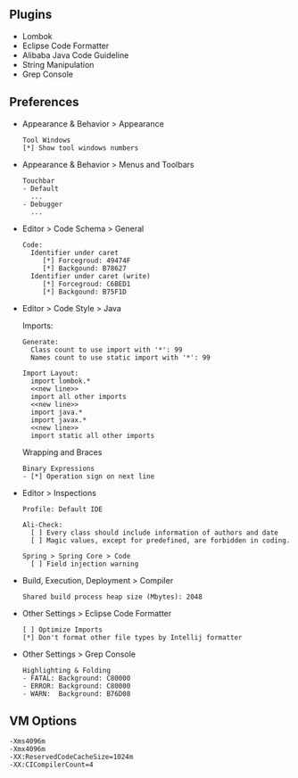 ## Plugins

- Lombok
- Eclipse Code Formatter
- Alibaba Java Code Guideline
- String Manipulation
- Grep Console

## Preferences

- Appearance & Behavior > Appearance

  ```
  Tool Windows
  [*] Show tool windows numbers
  ```

- Appearance & Behavior > Menus and Toolbars

  ```
  Touchbar
  - Default
    ...
  - Debugger
    ...
  ```

- Editor > Code Schema > General

  ```
  Code:
    Identifier under caret
       [*] Forcegroud: 49474F
       [*] Backgound: B78627
    Identifier under caret (write)
       [*] Forcegroud: C6BED1
       [*] Backgound: B75F1D
  ```

- Editor > Code Style > Java
  
  Imports:
  ```
  Generate:
    Class count to use import with '*': 99
    Names count to use static import with '*': 99
  
  Import Layout:
    import lombok.*
    <<new line>>
    import all other imports
    <<new line>>
    import java.*
    import javax.*
    <<new line>>
    import static all other imports
  ```

  Wrapping and Braces
  ```
  Binary Expressions
  - [*] Operation sign on next line
  ```

- Editor > Inspections

  ```
  Profile: Default IDE
  
  Ali-Check:
    [ ] Every class should include information of authors and date
    [ ] Magic values, except for predefined, are forbidden in coding.
  
  Spring > Spring Core > Code
    [ ] Field injection warning
  ```

- Build, Execution, Deployment > Compiler

  ```
  Shared build process heap size (Mbytes): 2048
  ```

- Other Settings > Eclipse Code Formatter

  ```
  [ ] Optimize Imports
  [*] Don't format other file types by Intellij formatter
  ```

- Other Settings > Grep Console

  ```
  Highlighting & Folding
  - FATAL: Background: C80000
  - ERROR: Background: C80000
  - WARN:  Background: B76D08
  ```
  
## VM Options

```
-Xms4096m
-Xmx4096m
-XX:ReservedCodeCacheSize=1024m
-XX:CICompilerCount=4
```
